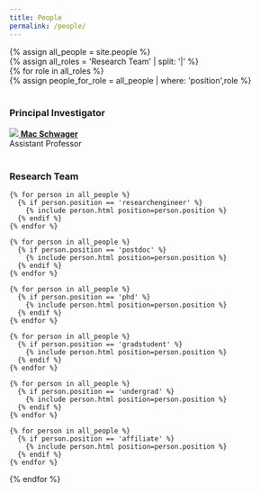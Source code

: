 ```yaml
---
title: People
permalink: /people/
---
```


<!-- ## Lab Members -->

{% assign all_people = site.people %}
 
{% assign all_roles = 'Research Team' | split: '|'  %}

{% for role in all_roles %}

  {% assign people_for_role = all_people | where: 'position',role %}

  <br>

  <h3>Principal Investigator</h3>
  <div class="list-item-people">
    <p class="list-post-title">
      <a href="https://web.stanford.edu/~schwager/">
        <img
          class="pi-thumbnail"
          src="{{site.url}}/images/people/macschwager.jpg">
      </a>
      <a class="name" href="https://web.stanford.edu/~schwager/">
        <b>Mac Schwager</b>
      </a>
      <p> Assistant Professor </p>
    </p>
  </div>

  <br>
  <h3>Research Team</h3>

  <style> p{margin:0; padding:0;} </style>
  <style> hr{margin:0; padding:0;} </style>

  <div class="content list people">

    {% for person in all_people %}
      {% if person.position == 'researchengineer' %}
        {% include person.html position=person.position %}
      {% endif %}
    {% endfor %}
    
    {% for person in all_people %}
      {% if person.position == 'postdoc' %}
        {% include person.html position=person.position %}
      {% endif %} 
    {% endfor %}
    
    {% for person in all_people %}
      {% if person.position == 'phd' %}
        {% include person.html position=person.position %}
      {% endif %} 
    {% endfor %}
    
    {% for person in all_people %}
      {% if person.position == 'gradstudent' %}
        {% include person.html position=person.position %}
      {% endif %} 
    {% endfor %}
    
    {% for person in all_people %}
      {% if person.position == 'undergrad' %}
        {% include person.html position=person.position %}
      {% endif %} 
    {% endfor %}
    
    {% for person in all_people %}
      {% if person.position == 'affiliate' %}
        {% include person.html position=person.position %}
      {% endif %} 
    {% endfor %}

  </div>
{% endfor %}